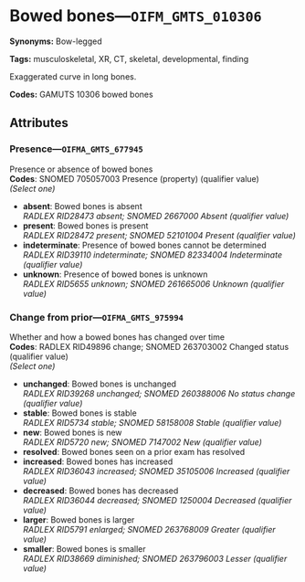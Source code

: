 # Bowed bones—`OIFM_GMTS_010306`

**Synonyms:** Bow-legged

**Tags:** musculoskeletal, XR, CT, skeletal, developmental, finding

Exaggerated curve in long bones.

**Codes:** GAMUTS 10306 bowed bones

## Attributes

### Presence—`OIFMA_GMTS_677945`

Presence or absence of bowed bones  
**Codes**: SNOMED 705057003 Presence (property) (qualifier value)  
*(Select one)*

- **absent**: Bowed bones is absent  
_RADLEX RID28473 absent; SNOMED 2667000 Absent (qualifier value)_
- **present**: Bowed bones is present  
_RADLEX RID28472 present; SNOMED 52101004 Present (qualifier value)_
- **indeterminate**: Presence of bowed bones cannot be determined  
_RADLEX RID39110 indeterminate; SNOMED 82334004 Indeterminate (qualifier value)_
- **unknown**: Presence of bowed bones is unknown  
_RADLEX RID5655 unknown; SNOMED 261665006 Unknown (qualifier value)_

### Change from prior—`OIFMA_GMTS_975994`

Whether and how a bowed bones has changed over time  
**Codes**: RADLEX RID49896 change; SNOMED 263703002 Changed status (qualifier value)  
*(Select one)*

- **unchanged**: Bowed bones is unchanged  
_RADLEX RID39268 unchanged; SNOMED 260388006 No status change (qualifier value)_
- **stable**: Bowed bones is stable  
_RADLEX RID5734 stable; SNOMED 58158008 Stable (qualifier value)_
- **new**: Bowed bones is new  
_RADLEX RID5720 new; SNOMED 7147002 New (qualifier value)_
- **resolved**: Bowed bones seen on a prior exam has resolved  
- **increased**: Bowed bones has increased  
_RADLEX RID36043 increased; SNOMED 35105006 Increased (qualifier value)_
- **decreased**: Bowed bones has decreased  
_RADLEX RID36044 decreased; SNOMED 1250004 Decreased (qualifier value)_
- **larger**: Bowed bones is larger  
_RADLEX RID5791 enlarged; SNOMED 263768009 Greater (qualifier value)_
- **smaller**: Bowed bones is smaller  
_RADLEX RID38669 diminished; SNOMED 263796003 Lesser (qualifier value)_